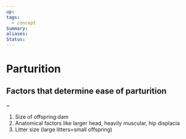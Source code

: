 ```yaml
---
up: 
tags:
  - concept
Summary: 
aliases: 
Status:
---
```

# Parturition
## Factors that determine ease of parturition
~
1. Size of offspring:dam
2. Anatomical factors like larger head, heavily muscular, hip displacia
3. Litter size (large litters=small offspring)
<!--SR:!2025-03-14,4,270-->


